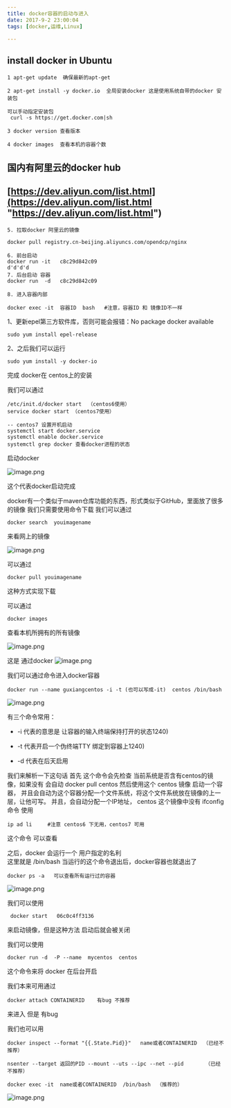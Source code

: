 ```yaml
---
title: docker容器的启动与进入
date: 2017-9-2 23:00:04
tags: [docker,运维,Linux]

---
```


## install docker in Ubuntu
```
1 apt-get update  确保最新的apt-get

2 apt-get install -y docker.io  全局安装docker 这是使用系统自带的docker 安装包

可以手动指定安装包
 curl -s https://get.docker.com|sh

3 docker version 查看版本

4 docker images  查看本机的容器个数

```
## 国内有阿里云的docker hub
## [https://dev.aliyun.com/list.html](https://dev.aliyun.com/list.html "https://dev.aliyun.com/list.html")

```
5. 拉取docker 阿里云的镜像

docker pull registry.cn-beijing.aliyuncs.com/opendcp/nginx

6. 前台启动
docker run -it   c8c29d842c09
d'd'd'd
7. 后台启动 容器
docker run  -d   c8c29d842c09

8. 进入容器内部

docker exec -it  容器ID  bash   #注意，容器ID 和 镜像ID不一样

```

1、更新epel第三方软件库，否则可能会报错：No package docker available
```
sudo yum install epel-release
```
2、之后我们可以运行
```
sudo yum install -y docker-io
```
完成 docker在 centos上的安装

我们可以通过
```
/etc/init.d/docker start  （centos6使用）
service docker start （centos7使用）

-- centos7 设置开机启动
systemctl start docker.service
systemctl enable docker.service
systemctl grep docker 查看docker进程的状态
```
启动docker

![image.png](http://upload-images.jianshu.io/upload_images/6406935-19ed7f25be221903.png?imageMogr2/auto-orient/strip%7CimageView2/2/w/1240)

这个代表docker启动完成

docker有一个类似于maven仓库功能的东西，形式类似于GitHub，里面放了很多的镜像
我们只需要使用命令下载
我们可以通过 
```
docker search  youimagename
```
来看网上的镜像

![image.png](http://upload-images.jianshu.io/upload_images/6406935-496395c531beb737.png?imageMogr2/auto-orient/strip%7CimageView2/2/w/1240)

可以通过 
```
docker pull youimagename  
```
这种方式实现下载

可以通过 
```
docker images
```
查看本机所拥有的所有镜像

![image.png](http://upload-images.jianshu.io/upload_images/6406935-3f2c3dbe40fce074.png?imageMogr2/auto-orient/strip%7CimageView2/2/w/1240)

这是 通过docker
![image.png](http://upload-images.jianshu.io/upload_images/6406935-e11a0344c19ea07e.png?imageMogr2/auto-orient/strip%7CimageView2/2/w/1240)

我们可以通过命令进入docker容器
```
docker run --name guxiangcentos -i -t (也可以写成-it)  centos /bin/bash
```

![image.png](http://upload-images.jianshu.io/upload_images/6406935-b16c85da9b76713c.png?imageMogr2/auto-orient/strip%7CimageView2/2/w/1240)

有三个命令常用：

-  -i 代表的意思是 让容器的输入终端保持打开的状态1240)

- -t 代表开启一个伪终端TTY 绑定到容器上1240)

- -d 代表在后天启用

我们来解析一下这句话
首先
这个命令会先检查 当前系统是否含有centos的镜像，如果没有 会自动 docker pull centos 
然后使用这个 centos 镜像 启动一个容器， 并且会自动为这个容器分配一个文件系统，将这个文件系统放在镜像的上一层，让他可写。
并且，会自动分配一个IP地址， centos 这个镜像中没有 ifconfig 命令
使用
```
ip ad li     #注意 centos6 下无用，centos7 可用
```
这个命令 可以查看

之后，docker 会运行一个 用户指定的名利  
这里就是  /bin/bash 
当运行的这个命令退出后，docker容器也就退出了


```
docker ps -a   可以查看所有运行过的容器
```
![image.png](http://upload-images.jianshu.io/upload_images/6406935-d3b2f3da14758eb1.png?imageMogr2/auto-orient/strip%7CimageView2/2/w/1240)

我们可以使用 
```
 docker start   06c0c4ff3136    
```
来启动镜像，但是这种方法 启动后就会被关闭

我们可以使用 
```
docker run -d  -P --name  mycentos  centos
```
这个命令来将 docker 在后台开启

我们本来可用通过
```
docker attach CONTAINERID    有bug 不推荐
```
来进入 但是 有bug

我们也可以用
```
docker inspect --format "{{.State.Pid}}"   name或者CONTAINERID  （已经不推荐）

nsenter --target 返回的PID --mount --uts --ipc --net --pid       （已经不推荐）

docker exec -it  name或者CONTAINERID  /bin/bash  （推荐的）

```


![image.png](http://upload-images.jianshu.io/upload_images/6406935-15480445b63d5469.png?imageMogr2/auto-orient/strip%7CimageView2/2/w/1240)


